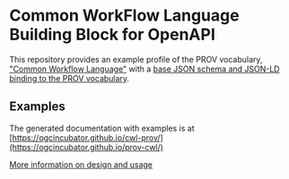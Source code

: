# Common WorkFlow Language Building Block for OpenAPI

This repository provides an example profile of the PROV vocabulary, ["Common Workflow Language"](https://github.com/common-workflow-language/cwlprov/blob/main/prov.md) with a [base JSON schema and JSON-LD binding to the PROV vocabulary](https://github.com/ogcincubator/bblock-prov-schema).

##  Examples

The generated documentation with examples is at [https://ogcincubator.github.io/cwl-prov/](https://ogcincubator.github.io/prov-cwl/)

[More information on design and usage](https://ogcincubator.github.io/bblocks-docs/)


